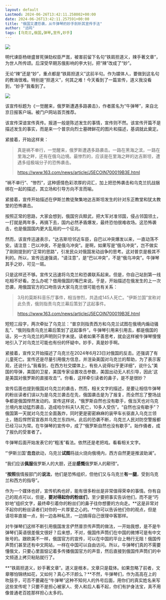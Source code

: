 ```yaml
---
layout: default
Lastmod: 2024-06-26T13:42:11.258002+00:00
date: 2024-06-26T13:42:11.257591+00:00
title: "俄国又遭恐袭，从牛弹琴的妙手剖析其宣传手法"
author: "远鸣"
tags: [乌克兰,俄国,弹琴,宣传,妙手]
---
```


![](https://images.weserv.nl/?url=https%3A//mmbiz.qpic.cn/mmbiz_png/US2yNbEHUYqq1WYxSGhn1mS1wUI4kC4y1fqsto9Cj1gFopoia2oicCiadBF9jzTdnCOOrGJf9Gyys8FwcBm6Lj1Cw/640%3Fwx_fmt%3Dpng%26from%3Dappmsg)

明代谏臣杨继盛冒死弹劾权臣严嵩，被害前留下名句“铁肩担道义，辣手著文章”，为世人所传颂。后深受早期苏俄影响的李大钊，把“辣”改成了“妙”。

无论“辣”还是“妙”，重点都是“铁肩担道义”这前半句。作为媒体人，要做到这名句的教诲很难。特别是“担道义”，何其之难！今天看到了一篇宣传，道义我没看到，“妙手”我看到了。

![](https://images.weserv.nl/?url=https%3A//mmbiz.qpic.cn/mmbiz_png/US2yNbEHUYqq1WYxSGhn1mS1wUI4kC4yJZevCT9sbHYJEXibJYgs2hKERROcdX7hzBsRPs5pUibbMjYH6W6AjJ9g/640%3Fwx_fmt%3Dpng%26from%3Dappmsg)

该宣传标题为《一觉醒来，俄罗斯遭遇多路袭击》，作者匿名为“牛弹琴”，来自北京日报客户端。被门户网站首页推荐。  

该宣传深谙宣传真传。报道一般是陈述发生的事情，宣传则不然。该宣传开篇不是描述发生的事实，而是来一个普京向烈士墓碑鲜花的图片和描述，基调就此奠定。

紧接着，开始这样来：  

> 真是祸不单行，一觉醒来，俄罗斯遭遇多路袭击。一路在黑海之滨，一路在里海之畔，还有在俄乌边境。最惨烈的，应该是在里海之畔的达吉斯坦，遭遇多组极端分子的恐怖袭击。
> 
> https://www.163.com/news/article/J5ECOIN700019B3E.html

“祸不单行”、“惨烈”，这种感情色彩浓厚的词汇，加上把恐怖袭击和乌克兰抗战捆绑在一起的描述，其立场和引导方向不言而喻。

紧接着，宣传开始描述在伊斯兰教徒聚集地达吉斯坦发生的针对东正教堂和犹太教堂的恐怖袭击。

按照正常的思路，大家会想到，俄国穷兵黩武，把大军对准邻国，侵占邻国领土，一打就是两年多，再搞下去，国内必然矛盾爆发，最终恐怕很难收场。这恐怖袭击，也是俄国国内更大乱局的一个征兆。  

然而，该宣传迅速表示，“达吉斯坦邻近车臣，自巴以冲突爆发以来，一直动荡不安。请注意：巴以冲突，不是俄乌冲突”。是啊，如果写是“俄乌冲突”，岂不做实了刚刚提到的“正常的思路”，引发民众对俄国发动战争的思考。这对普京是极其不利的。所以，宣传迅速强调，“请注意”，是“巴以冲突”，不是“俄乌冲突”。牛弹琴其手之妙，可见一斑。

只是这样还不够。宣传又迅速将乌克兰和恐袭联系起来。但是，你自己站到第一线吃相不好看。怎么办呢？借用俄国的嘴巴来说。于是，开始描述在俄发生的上一次恐袭，用俄国官方的口吻告诉大家乌克兰很可能也有关系：

> 3月的莫斯科音乐厅事件，相当惨烈，共造成145人死亡。“伊斯兰国”宣称对此负责，俄则指责乌克兰幕后策划了这起事件。  
> 
> https://www.163.com/news/article/J5ECOIN700019B3E.html

短短三段字，两次牵扯了乌克兰：“普京则指责西方和乌克兰试图在俄境内煽动骚乱”、“俄则指责乌克兰幕后策划了这起事件”。牛弹琴引用来引用去，都是俄国的话，另一方乌克兰的声明则只字未提。读者如果不善思考，就会这样被牛弹琴慢慢地引入了对乌克兰可能也有份的怀疑中。妙手，真是妙手啊。

紧接着，宣传又开始描述了乌克兰在2024年6月23日对俄国的反击。还强调了有儿童死亡。宣传还是尽量引用俄方信息，并渲染美国对乌克兰的帮助，为了表示客观，还说什么“我看到，在西方社交媒体上，有些人说得似乎更详细”，说什么“美国的导弹，美国的卫星，美国专家设置攻击参数，美国出动无人机引导，因此'这是美国对俄罗斯的直接攻击'”。你看，这样牵引读者的鼻子，是不是很妙？

宣传后面也提到俄国对乌克兰的袭击，然而，相关文字的描述，是要让相信牛弹琴的粉丝读者们误以为是乌克兰袭击在先，俄国袭击是为了报复，而全然忘了整场战争都是俄国悍然发动的。宣传这样说，“俄罗斯自然也没有歇手，俄当天也对乌克兰境内发动猛烈袭击，造成哈尔科夫1人死亡，10多人受伤”。“自然也没有歇手”？俄国第一天就对乌克兰全面轰炸，同时更是密密麻麻的装甲车长驱直入乌克兰领土，随后悍然官宣吞并乌克兰东四州。此后的恐袭不断，乌克兰人民对防空警报都已经习以为常。在牛弹琴的宣传中，成了“俄罗斯自然也没有歇手”。始作俑者，成了报仇的受害者了。

牛弹琴后面开始发表它的“粗浅”看法。依然还是老把戏。看看相关文字。  

“'伊斯兰国'蠢蠢欲动，乌克兰**试图**将战火烧向俄境内，西方自然更是推波助澜”。

“我们应该**佩服**俄罗斯人的大胆，还是**感慨**俄罗斯人的颟顸”。

“**按照**俄情报部门的**说法**，他们是恐怖组织，但他们又与乌克兰**有一腿**，受到乌克兰和西方的指导”。

作为一个媒体也好，宣传机构也好，能有很多粉丝是非常值得荣幸的事情。你有自己的观点可以，但是，**要对得起你的粉丝们**，至少要把事实告诉他们，而不是“巧妙地”组织文字，最终牵引着你的粉丝们的鼻子往你想要的方向走。**这是非常对不起你的粉丝读者们对你的一片厚爱之心的。**你可以告诉他们你的观点，但是请坦率直接一点，别一边各种私货，一边搞得自己很理中客那样。  

对牛弹琴们这样不断引用俄国发言俨然普京传声筒的做法，一开始我想，是不是牛弹琴们英语很差俄文很好？后来想，不对，俄国传声筒们在中国的微博可是有中文账号的。跟欧美不一样，俄国官方的宣传，可以在中国的平台上畅行无阻！俄国传声筒们甚至还有中文网站，一样在中国可以自由访问。所以，牛弹琴们真的不需要懂俄文，只要心里面惦记着多传播俄国官方的声音，然后直接到俄国传声筒们的中文频道上拷贝粘贴就行了。  

**“铁肩担道义，妙手著文章”。道义是根本，文章只是载体。如果忽略了前者，文章哪怕锦绣如花，又如何？真心不汗颜么？**不然，牛弹琴们，作为高高在上的吹鼓手，可否不要藏在“牛弹琴”这种不知何人的外号后面，用你们的真实姓名来写这些宣传呢？只要不是担心被家人、旁人和后人看不起，你们有护身法宝，真不用像普通老百姓那样担心太多的。

